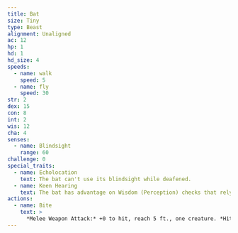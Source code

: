 ```yaml
---
title: Bat
size: Tiny
type: Beast
alignment: Unaligned
ac: 12
hp: 1
hd: 1
hd_size: 4
speeds:
  - name: walk
    speed: 5
  - name: fly
    speed: 30
str: 2
dex: 15
con: 8
int: 2
wis: 12
cha: 4
senses:
  - name: Blindsight
    range: 60
challenge: 0
special_traits:
  - name: Echolocation
    text: The bat can't use its blindsight while deafened.
  - name: Keen Hearing
    text: The bat has advantage on Wisdom (Perception) checks that rely on hearing.
actions:
  - name: Bite
    text: >
      *Melee Weapon Attack:* +0 to hit, reach 5 ft., one creature. *Hit:* 1 piercing damage.
---
```


